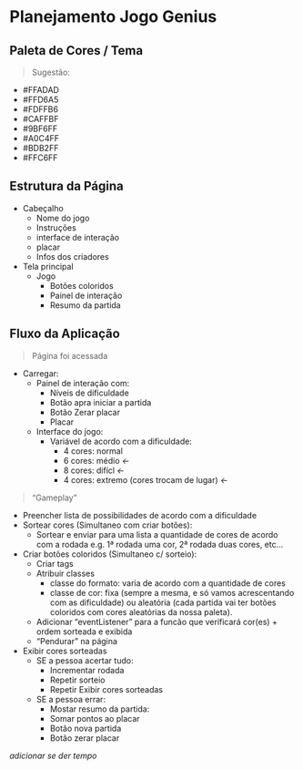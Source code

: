 # Planejamento Jogo Genius

## Paleta de Cores / Tema
> Sugestão:
- #FFADAD
- #FFD6A5
- #FDFFB6
- #CAFFBF
- #9BF6FF
- #A0C4FF
- #BDB2FF
- #FFC6FF

## Estrutura da Página
- Cabeçalho
  - Nome do jogo
  - Instruções
  - interface de interação
  - placar
  - Infos dos criadores
- Tela principal
  - Jogo
    - Botões coloridos
    - Painel de interação
    - Resumo da partida

## Fluxo da Aplicação
> Página foi acessada
- Carregar:
  - Painel de interação com:
    - Níveis de dificuldade
    - Botão apra iniciar a partida
    - Botão Zerar placar
    - Placar
  - Interface do jogo:
    - Variável de acordo com a dificuldade:
      - 4 cores: normal
      - 6 cores: médio *<-*
      - 8 cores: difícl *<-*
      - 4 cores: extremo (cores trocam de lugar) *<-*

> “Gameplay”
- Preencher lista de possibilidades de acordo com a dificuldade
- Sortear cores (Simultaneo com criar botões):
  - Sortear e enviar para uma lista a quantidade de cores de acordo com a rodada e.g. 1ª rodada uma cor, 2ª rodada duas cores, etc...
- Criar botões coloridos (Simultaneo c/ sorteio):
  - Criar tags
  - Atribuir classes
    - classe do formato: varia de acordo com a quantidade de cores
    - classe de cor: fixa (sempre a mesma, e só vamos acrescentando com as dificuldade) ou aleatória (cada partida vai ter botões coloridos com cores aleatórias da nossa paleta).
  - Adicionar “eventListener” para a funcão que verificará cor(es) + ordem sorteada e exibida
  - “Pendurar” na página
- Exibir cores sorteadas
  - SE a pessoa acertar tudo:
    - Incrementar rodada
    - Repetir sorteio
    - Repetir Exibir cores sorteadas
  - SE a pessoa errar:
    - Mostar resumo da partida:
    - Somar pontos ao placar
    - Botão nova partida
    - Botão zerar placar

*adicionar se der tempo*